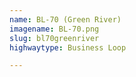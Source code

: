 ```yaml
---
name: BL-70 (Green River)
imagename: BL-70.png
slug: bl70greenriver
highwaytype: Business Loop

---
```

